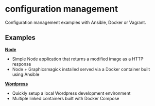 # configuration management

Configuration management examples with Ansible, Docker or Vagrant.

## Examples

**[Node](https://github.com/bencooling/cm/tree/master/examples/node-gm)**  
- Simple Node application that returns a modified image as a HTTP response
- Node + Graphicsmagick installed served via a Docker container built using Ansible

**[Wordpress](https://github.com/bencooling/cm/tree/master/examples/wordpress)**  
- Quickly setup a local Wordpress development environment
- Multiple linked containers built with Docker Compose
